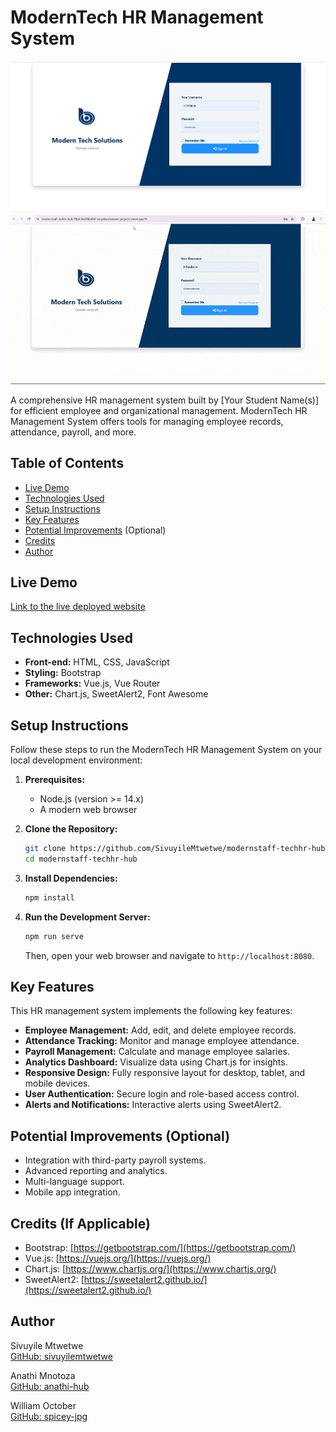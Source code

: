 # ModernTech HR Management System

[![Screenshot of Homepage](https://github.com/SivuyileMtwetwe/Images/blob/78b6e0e4c9b37c88bb704f220d0be5617810479a/asserts/Screenshot%202025-04-10%20120732.png?raw=true)](https://modernstaff-techhr-hub-99b636e5866484-sivuyilemtwetwes-projects.vercel.app/#/)
[![Animated GIF of Features](https://github.com/SivuyileMtwetwe/Images/blob/de89e04367e7d519ab26ea61d6e139ff1df30104/asserts/ScreenRecording2025-04-10120958-ezgif.com-optimize.gif?raw=true)](https://modernstaff-techhr-hub-99b636e5866484-sivuyilemtwetwes-projects.vercel.app/#/)

A comprehensive HR management system built by [Your Student Name(s)] for efficient employee and organizational management. ModernTech HR Management System offers tools for managing employee records, attendance, payroll, and more.

## Table of Contents
- [Live Demo](#live-demo)
- [Technologies Used](#technologies-used)
- [Setup Instructions](#setup-instructions)
- [Key Features](#key-features)
- [Potential Improvements](#potential-improvements) (Optional)
- [Credits](#credits)
- [Author](#author)

## Live Demo
[Link to the live deployed website](https://modernstaff-techhr-hub-99b636e5866484-sivuyilemtwetwes-projects.vercel.app/#/)

## Technologies Used
- **Front-end:** HTML, CSS, JavaScript
- **Styling:** Bootstrap
- **Frameworks:** Vue.js, Vue Router
- **Other:** Chart.js, SweetAlert2, Font Awesome

## Setup Instructions

Follow these steps to run the ModernTech HR Management System on your local development environment:

1.  **Prerequisites:**
    * Node.js (version >= 14.x)
    * A modern web browser

2.  **Clone the Repository:**
    ```bash
    git clone https://github.com/SivuyileMtwetwe/modernstaff-techhr-hub
    cd modernstaff-techhr-hub
    ```

3.  **Install Dependencies:**
    ```bash
    npm install
    ```

4.  **Run the Development Server:**
    ```bash
    npm run serve
    ```
    Then, open your web browser and navigate to `http://localhost:8080`.

## Key Features
This HR management system implements the following key features:

* **Employee Management:** Add, edit, and delete employee records.
* **Attendance Tracking:** Monitor and manage employee attendance.
* **Payroll Management:** Calculate and manage employee salaries.
* **Analytics Dashboard:** Visualize data using Chart.js for insights.
* **Responsive Design:** Fully responsive layout for desktop, tablet, and mobile devices.
* **User Authentication:** Secure login and role-based access control.
* **Alerts and Notifications:** Interactive alerts using SweetAlert2.

## Potential Improvements (Optional)
* Integration with third-party payroll systems.
* Advanced reporting and analytics.
* Multi-language support.
* Mobile app integration.

## Credits (If Applicable)
* Bootstrap: [https://getbootstrap.com/](https://getbootstrap.com/)
* Vue.js: [https://vuejs.org/](https://vuejs.org/)
* Chart.js: [https://www.chartjs.org/](https://www.chartjs.org/)
* SweetAlert2: [https://sweetalert2.github.io/](https://sweetalert2.github.io/)


## Author
Sivuyile Mtwetwe  
[GitHub: sivuyilemtwetwe](https://github.com/sivuyilemtwetwe)  

Anathi Mnotoza  
[GitHub: anathi-hub](https://github.com/anathi-hub)  

William October  
[GitHub: spicey-jpg](https://github.com/spicey-jpg)
